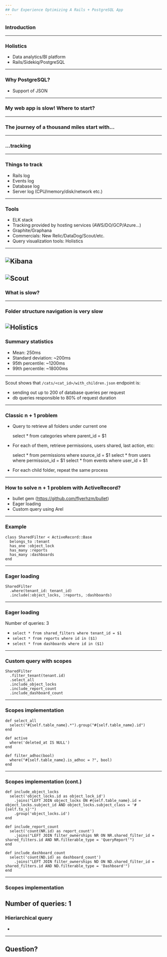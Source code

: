 ```yaml
---
## Our Experience Optimizing A Rails + PostgreSQL App
---
```

### Introduction
---
### Holistics

* Data analytics/BI platform
* Rails/Sidekiq/PostgreSQL
---
### Why PostgreSQL?

* Support of JSON
---
### My web app is slow! Where to start?
---
### The journey of a thousand miles start with...
---
### ...tracking
---
### Things to track
* Rails log
* Events log
* Database log
* Server log (CPU/memory/disk/network etc.)
---
### Tools
* ELK stack
* Tracking provided by hosting services (AWS/DO/GCP/Azure...)
* Graphite/Graphana
* Commercials: New Relic/DataDog/Scout/etc.
* Query visualization tools: Holistics
---
![Kibana](static/kibana.png)
---
![Scout](static/scoutapp.png)
---
### What is slow?
---
### Folder structure navigation is very slow
![Holistics](static/holistics_folders.png)
---
### Summary statistics
* Mean: 250ms
* Standard deviation: ~200ms
* 95th percentile: ~1200ms
* 99th percentile: ~18000ms
---
Scout shows that `/cats/<cat_id>/with_children.json` endpoint is:
* sending out up to 200 of database queries per request
* db queries responsible to 80% of request duration
---
### Classic n + 1 problem
* Query to retrieve all folders under current one

    select * from categories where parent_id = $1
* For each of them, retrieve permissions, users shared, last action, etc:

    select * from permissions where source_id = $1
    select * from users where permission_id = $1
    select * from events where user_id = $1
* For each child folder, repeat the same process
---
### How to solve n + 1 problem with ActiveRecord?
* bullet gem (https://github.com/flyerhzm/bullet)
* Eager loading
* Custom query using Arel
---
### Example

	class SharedFilter < ActiveRecord::Base
      belongs_to :tenant
	  has_one :object_lock
	  has_many :reports
	  has_many :dashboards
	end
---
### Eager loading

	SharedFilter
	  .where(tenant_id: tenant_id)
	  .include(:object_locks, :reports, :dashboards)
---
### Eager loading

Number of queries: 3
* `select * from shared_filters where tenant_id = $1`
* `select * from reports where id in ($1)`
* `select * from dashboards where id in ($1)`
---
### Custom query with scopes

    SharedFilter
      .filter_tenant(tenant.id)
      .select_all
      .include_object_locks
      .include_report_count
      .include_dashboard_count
---
### Scopes implementation

    def select_all
      select("#{self.table_name}.*").group("#{self.table_name}.id")
    end
  
    def active
      where('deleted_at IS NULL')
    end
  
    def filter_adhoc(bool)
      where("#{self.table_name}.is_adhoc = ?", bool)
    end
---
### Scopes implementation (cont.)

    def include_object_locks
      select('object_locks.id as object_lock_id')
        .joins("LEFT JOIN object_locks ON #{self.table_name}.id = object_locks.subject_id AND object_locks.subject_class = '#{self.to_s}'")
        .group('object_locks.id')
    end

    def include_report_count
      select('count(NR.id) as report_count')
        .joins("LEFT JOIN filter_ownerships NR ON NR.shared_filter_id = shared_filters.id AND NR.filterable_type = 'QueryReport'")
    end

    def include_dashboard_count
      select('count(ND.id) as dashboard_count')
        .joins("LEFT JOIN filter_ownerships ND ON ND.shared_filter_id = shared_filters.id AND ND.filterable_type = 'Dashboard'")
    end
---
### Scopes implementation

Number of queries: 1
---
### Hieriarchical query

* 
---
## Question?
